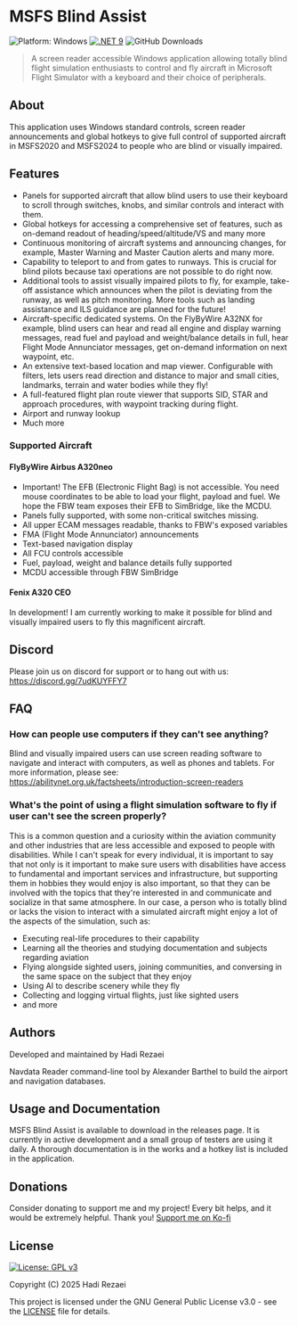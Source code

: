 # MSFS Blind Assist
![Platform: Windows](https://img.shields.io/badge/platform-Windows-blue.svg)
[![.NET 9](https://img.shields.io/badge/.NET-9-512BD4.svg)](https://dotnet.microsoft.com/download/dotnet/9.0)
![GitHub Downloads](https://img.shields.io/github/downloads/oasis1701/msfs-blind-assist/total.svg)

> A screen reader accessible Windows application allowing totally blind flight simulation enthusiasts to control and fly aircraft in Microsoft Flight Simulator with a keyboard and their choice of peripherals.

## About

This application uses Windows standard controls, screen reader announcements and global hotkeys to give full control of supported aircraft in MSFS2020 and MSFS2024 to people who are blind or visually impaired.

## Features
- Panels for supported aircraft that allow blind users to use their keyboard to scroll through switches, knobs, and similar controls and interact with them.
- Global hotkeys for accessing a comprehensive set of features, such as on-demand readout of heading/speed/altitude/VS and many more
- Continuous monitoring of aircraft systems and announcing changes, for example, Master Warning and Master Caution alerts and many more.
- Capability to teleport to and from gates to runways. This is crucial for blind pilots because taxi operations are not possible to do right now.
- Additional tools to assist visually impaired pilots to fly, for example, take-off assistance which announces when the pilot is deviating from the runway, as well as pitch monitoring. More tools such as landing assistance and ILS guidance are planned for the future!
- Aircraft-specific dedicated systems. On the FlyByWire A32NX for example, blind users can hear and read all engine and display warning messages, read fuel and payload and weight/balance details in full, hear Flight Mode Annunciator messages, get on-demand information on next waypoint, etc.
- An extensive text-based location and map viewer. Configurable with filters, lets users read direction and distance to major and small cities, landmarks, terrain and water bodies while they fly!
- A full-featured flight plan route viewer that supports SID, STAR and approach procedures, with waypoint tracking during flight.
- Airport and runway lookup
- Much more

### Supported Aircraft

#### FlyByWire Airbus A320neo

- Important! The EFB (Electronic Flight Bag) is not accessible. You need mouse coordinates to be able to load your flight, payload and fuel. We hope the FBW team exposes their EFB to SimBridge, like the MCDU.
- Panels fully supported, with some non-critical switches missing.
- All upper ECAM messages readable, thanks to FBW's exposed variables
- FMA (Flight Mode Annunciator) announcements
- Text-based navigation display
- All FCU controls accessible
- Fuel, payload, weight and balance details fully supported
- MCDU accessible through FBW SimBridge

#### Fenix A320 CEO

In development! I am currently working to make it possible for blind and visually impaired users to fly this magnificent aircraft.

## Discord
Please join us on discord for support or to hang out with us:
https://discord.gg/7udKUYFFY7

## FAQ

### How can people use computers if they can't see anything?

Blind and visually impaired users can use screen reading software to navigate and interact with computers, as well as phones and tablets.
For more information, please see:
https://abilitynet.org.uk/factsheets/introduction-screen-readers

###  What's the point of using a flight simulation software to fly if user can't see the screen properly?

This is a common question and a curiosity within the aviation community and other industries that are less accessible and exposed to people with disabilities. While I can't speak for every individual, it is important to say that not only is it important to make sure users with disabilities have access to fundamental and important services and infrastructure, but supporting them in hobbies they would enjoy is also important, so that they can be involved with the topics that they're interested in and communicate and socialize in that same atmosphere.
In our case, a person who is totally blind or lacks the vision to interact with a simulated aircraft might enjoy a lot of the aspects of the simulation, such as:
- Executing real-life procedures to their capability
- Learning all the theories and studying documentation and subjects regarding aviation
- Flying alongside sighted users, joining communities, and conversing in the same space on the subject that they enjoy
- Using AI to describe scenery while they fly
- Collecting and logging virtual flights, just like sighted users
- and more

## Authors
Developed and maintained by Hadi Rezaei

Navdata Reader command-line tool by Alexander Barthel to build the airport and navigation databases.

## Usage and Documentation
MSFS Blind Assist is available to download in the releases page. It is currently in active development and a small group of testers are using it daily. A thorough documentation is in the works and a hotkey list is included in the application.

## Donations
Consider donating to support me and my project! Every bit helps, and it would be extremely helpful. Thank you!
[Support me on Ko-fi](https://ko-fi.com/oasis1701)

## License

[![License: GPL v3](https://img.shields.io/badge/License-GPLv3-blue.svg)](https://www.gnu.org/licenses/gpl-3.0)

Copyright (C) 2025 Hadi Rezaei

This project is licensed under the GNU General Public License v3.0 - see the [LICENSE](LICENSE) file for details.
